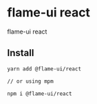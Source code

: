 # flame-ui react

flame-ui react

## Install

```bash
yarn add @flame-ui/react

// or using mpm

npm i @flame-ui/react
```
